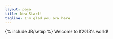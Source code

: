 ```yaml
---
layout: page
title: New Start!
tagline: I'm glad you are here!
---
```

{% include JB/setup %}
Welcome to lf2013's world!
